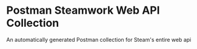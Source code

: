 # Postman Steamwork Web API Collection

An automatically generated Postman collection for Steam's entire web api
